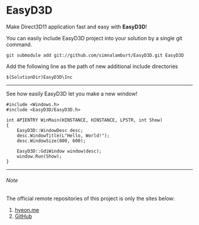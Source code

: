 EasyD3D
=======

Make Direct3D11 application fast and easy with **EasyD3D**!

You can easily include EasyD3D project into your solution by a single git command.

    git submodule add git://github.com/simnalamburt/EasyD3D.git EasyD3D

Add the following line as the path of new additional include directories

    $(SolutionDir)EasyD3D\Inc

---

See how easily EasyD3D let you make a new window!

    #include <Windows.h>
    #include <EasyD3D/EasyD3D.h>
    
    int APIENTRY WinMain(HINSTANCE, HINSTANCE, LPSTR, int Show)
    {
        EasyD3D::WindowDesc desc;
        desc.WindowTitle(L"Hello, World!");
        desc.WindowSize(800, 600);

        EasyD3D::GdiWindow window(desc);
        window.Run(Show);
    }

---

###### Note
The official remote repositories of this project is only the sites below:

1. [hyeon.me](http://git.hyeon.me/simnalamburt/easyd3d)
1. [GitHub](https://github.com/simnalamburt/EasyD3D)